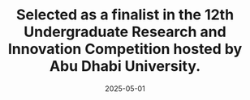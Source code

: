---
# Documentation: https://wowchemy.com/docs/managing-content/

title: "Selected as a finalist in the 12th Undergraduate Research and Innovation Competition hosted by Abu Dhabi University."
subtitle: ""
summary: ""
tags: ["News"]
# categories: ["News"]
date: 2025-05-01
lastmod: 022-03-29T00:00:00+09:00
featured: false
draft: false

# Featured image
# To use, add an image named `featured.jpg/png` to your page's folder.
# Focal points: Smart, Center, TopLeft, Top, TopRight, Left, Right, BottomLeft, Bottom, BottomRight.
image:
  caption: ""
  focal_point: ""
  preview_only: false

# Projects (optional).
#   Associate this post with one or more of your projects.
#   Simply enter your project's folder or file name without extension.
#   E.g. `projects = ["internal-project"]` references `content/project/deep-learning/index.md`.
#   Otherwise, set `projects = []`.
projects: []

---